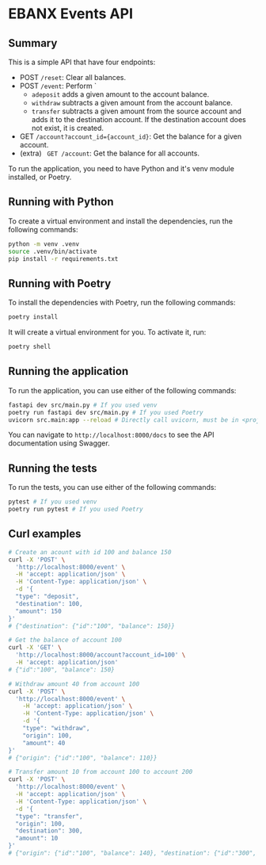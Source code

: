 # EBANX Events API

## Summary
This is a simple API that have four endpoints:
- POST `/reset`: Clear all balances.
- POST `/event`: Perform `
    - `adeposit` adds a given amount to the account balance.
    - `withdraw` subtracts a given amount from the account balance.
    - `transfer` subtracts a given amount from the source account and adds it to the destination account.
    If the destination account does not exist, it is created.
- GET `/account?account_id={account_id}`: Get the balance for a given account.
- (extra) ` GET /account`: Get the balance for all accounts.


To run the application, you need to have Python and it's venv module installed, or Poetry.

## Running with Python
To create a virtual environment and install the dependencies, run the following commands:
```bash
python -m venv .venv
source .venv/bin/activate
pip install -r requirements.txt
```

## Running with Poetry
To install the dependencies with Poetry, run the following commands:
```bash
poetry install
```
It will create a virtual environment for you. To activate it, run:
```bash
poetry shell
```

## Running the application
To run the application, you can use either of the following commands:
```bash
fastapi dev src/main.py # If you used venv
poetry run fastapi dev src/main.py # If you used Poetry
uvicorn src.main:app --reload # Directly call uvicorn, must be in <projectRoot>
```

You can navigate to `http://localhost:8000/docs` to see the API documentation using Swagger.

## Running the tests
To run the tests, you can use either of the following commands:
```bash
pytest # If you used venv
poetry run pytest # If you used Poetry
```

## Curl examples
```bash
# Create an acount with id 100 and balance 150
curl -X 'POST' \
  'http://localhost:8000/event' \
  -H 'accept: application/json' \
  -H 'Content-Type: application/json' \
  -d '{
  "type": "deposit",
  "destination": 100,
  "amount": 150
}'
# {"destination": {"id":"100", "balance": 150}}
```

```bash
# Get the balance of account 100
curl -X 'GET' \
  'http://localhost:8000/account?account_id=100' \
  -H 'accept: application/json'
# {"id":"100", "balance": 150}
```

```bash
# Withdraw amount 40 from account 100
curl -X 'POST' \
  'http://localhost:8000/event' \
    -H 'accept: application/json' \
    -H 'Content-Type: application/json' \
    -d '{
    "type": "withdraw",
    "origin": 100,
    "amount": 40
}'
# {"origin": {"id":"100", "balance": 110}}
```

```bash
# Transfer amount 10 from account 100 to account 200
curl -X 'POST' \
  'http://localhost:8000/event' \
  -H 'accept: application/json' \
  -H 'Content-Type: application/json' \
  -d '{
  "type": "transfer",
  "origin": 100,
  "destination": 300,
  "amount": 10
}'
# {"origin": {"id":"100", "balance": 140}, "destination": {"id":"300", "balance": 10}}
```
